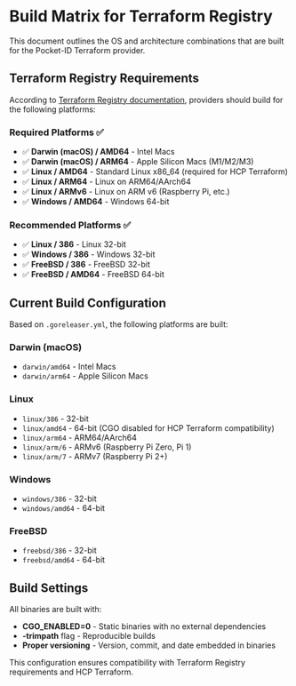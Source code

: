 # Build Matrix for Terraform Registry

This document outlines the OS and architecture combinations that are built for the Pocket-ID Terraform provider.

## Terraform Registry Requirements

According to [Terraform Registry documentation](https://developer.hashicorp.com/terraform/registry/providers/os-arch), providers should build for the following platforms:

### Required Platforms ✅

- ✅ **Darwin (macOS) / AMD64** - Intel Macs
- ✅ **Darwin (macOS) / ARM64** - Apple Silicon Macs (M1/M2/M3)
- ✅ **Linux / AMD64** - Standard Linux x86_64 (required for HCP Terraform)
- ✅ **Linux / ARM64** - Linux on ARM64/AArch64
- ✅ **Linux / ARMv6** - Linux on ARM v6 (Raspberry Pi, etc.)
- ✅ **Windows / AMD64** - Windows 64-bit

### Recommended Platforms ✅

- ✅ **Linux / 386** - Linux 32-bit
- ✅ **Windows / 386** - Windows 32-bit
- ✅ **FreeBSD / 386** - FreeBSD 32-bit
- ✅ **FreeBSD / AMD64** - FreeBSD 64-bit

## Current Build Configuration

Based on `.goreleaser.yml`, the following platforms are built:

### Darwin (macOS)

- `darwin/amd64` - Intel Macs
- `darwin/arm64` - Apple Silicon Macs

### Linux

- `linux/386` - 32-bit
- `linux/amd64` - 64-bit (CGO disabled for HCP Terraform compatibility)
- `linux/arm64` - ARM64/AArch64
- `linux/arm/6` - ARMv6 (Raspberry Pi Zero, Pi 1)
- `linux/arm/7` - ARMv7 (Raspberry Pi 2+)

### Windows

- `windows/386` - 32-bit
- `windows/amd64` - 64-bit

### FreeBSD

- `freebsd/386` - 32-bit
- `freebsd/amd64` - 64-bit

## Build Settings

All binaries are built with:

- **CGO_ENABLED=0** - Static binaries with no external dependencies
- **-trimpath** flag - Reproducible builds
- **Proper versioning** - Version, commit, and date embedded in binaries

This configuration ensures compatibility with Terraform Registry requirements and HCP Terraform.
